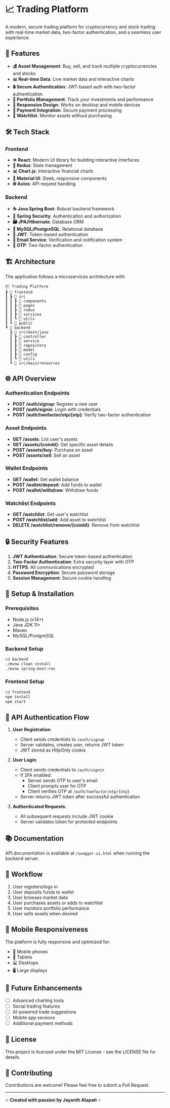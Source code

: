 # 📈 Trading Platform

A modern, secure trading platform for cryptocurrency and stock trading with real-time market data, two-factor authentication, and a seamless user experience.

## 🚀 Features

- **💰 Asset Management**: Buy, sell, and track multiple cryptocurrencies and stocks
- **📊 Real-time Data**: Live market data and interactive charts
- **🔒 Secure Authentication**: JWT-based auth with two-factor authentication
- **💼 Portfolio Management**: Track your investments and performance
- **📱 Responsive Design**: Works on desktop and mobile devices
- **💸 Payment Integration**: Secure payment processing
- **👀 Watchlist**: Monitor assets without purchasing

## 🛠️ Tech Stack

### Frontend
- **⚛️ React**: Modern UI library for building interactive interfaces
- **🔄 Redux**: State management
- **📊 Chart.js**: Interactive financial charts
- **🎨 Material UI**: Sleek, responsive components
- **🌐 Axios**: API request handling

### Backend
- **☕ Java Spring Boot**: Robust backend framework
- **🔐 Spring Security**: Authentication and authorization
- **🗃️ JPA/Hibernate**: Database ORM
- **💾 MySQL/PostgreSQL**: Relational database
- **🔑 JWT**: Token-based authentication
- **📨 Email Service**: Verification and notification system
- **📱 OTP**: Two-factor authentication

## 🏗️ Architecture

The application follows a microservices architecture with:

```
📦 Trading Platform
┣ 📂 frontend
┃ ┣ 📂 src
┃ ┃ ┣ 📂 components
┃ ┃ ┣ 📂 pages
┃ ┃ ┣ 📂 redux
┃ ┃ ┣ 📂 services
┃ ┃ ┗ 📂 utils
┃ ┗ 📂 public
┗ 📂 backend
  ┣ 📂 src/main/java
  ┃ ┣ 📂 controller
  ┃ ┣ 📂 service
  ┃ ┣ 📂 repository
  ┃ ┣ 📂 model
  ┃ ┣ 📂 config
  ┃ ┗ 📂 utils
  ┗ 📂 src/main/resources
```

## 🌐 API Overview

### Authentication Endpoints
- **POST /auth/signup**: Register a new user
- **POST /auth/signin**: Login with credentials
- **POST /auth/twofactor/otp/{otp}**: Verify two-factor authentication

### Asset Endpoints
- **GET /assets**: List user's assets
- **GET /assets/{coinId}**: Get specific asset details
- **POST /assets/buy**: Purchase an asset
- **POST /assets/sell**: Sell an asset

### Wallet Endpoints
- **GET /wallet**: Get wallet balance
- **POST /wallet/deposit**: Add funds to wallet
- **POST /wallet/withdraw**: Withdraw funds

### Watchlist Endpoints
- **GET /watchlist**: Get user's watchlist
- **POST /watchlist/add**: Add asset to watchlist
- **DELETE /watchlist/remove/{coinId}**: Remove from watchlist

## 🔒 Security Features

1. **JWT Authentication**: Secure token-based authentication
2. **Two-Factor Authentication**: Extra security layer with OTP
3. **HTTPS**: All communications encrypted
4. **Password Encryption**: Secure password storage
5. **Session Management**: Secure cookie handling

## 🚀 Setup & Installation

### Prerequisites
- Node.js (v14+)
- Java JDK 11+
- Maven
- MySQL/PostgreSQL

### Backend Setup
```bash
cd backend
./mvnw clean install
./mvnw spring-boot:run
```

### Frontend Setup
```bash
cd frontend
npm install
npm start
```

## 📄 API Authentication Flow

1. **User Registration**:
   - Client sends credentials to `/auth/signup`
   - Server validates, creates user, returns JWT token
   - JWT stored as HttpOnly cookie

2. **User Login**:
   - Client sends credentials to `/auth/signin`
   - If 2FA enabled:
     - Server sends OTP to user's email
     - Client prompts user for OTP
     - Client verifies OTP at `/auth/twofactor/otp/{otp}`
   - Server returns JWT token after successful authentication

3. **Authenticated Requests**:
   - All subsequent requests include JWT cookie
   - Server validates token for protected endpoints

## 📚 Documentation

API documentation is available at `/swagger-ui.html` when running the backend server.

## 🔄 Workflow

1. User registers/logs in
2. User deposits funds to wallet
3. User browses market data
4. User purchases assets or adds to watchlist
5. User monitors portfolio performance
6. User sells assets when desired

## 📱 Mobile Responsiveness

The platform is fully responsive and optimized for:
- 📱 Mobile phones
- 📱 Tablets
- 💻 Desktops
- 🖥️ Large displays

## 🚧 Future Enhancements

- [ ] Advanced charting tools
- [ ] Social trading features
- [ ] AI-powered trade suggestions
- [ ] Mobile app versions
- [ ] Additional payment methods

## 📜 License

This project is licensed under the MIT License - see the LICENSE file for details.

## 🤝 Contributing

Contributions are welcome! Please feel free to submit a Pull Request.

---

⭐ **Created with passion by Jayanth Alapati** ⭐ 
